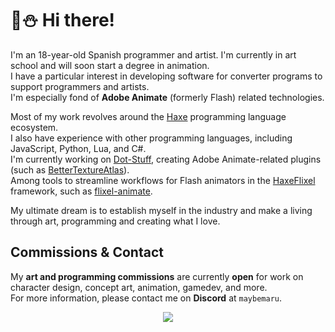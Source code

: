 # 🦎⛄ Hi there!

I'm an 18-year-old Spanish programmer and artist. I'm currently in art school and will soon start a degree in animation.  
I have a particular interest in developing software for converter programs to support programmers and artists.  
I'm especially fond of **Adobe Animate** (formerly Flash) related technologies.

Most of my work revolves around the [Haxe](https://haxe.org/) programming language ecosystem.  
I also have experience with other programming languages, including JavaScript, Python, Lua, and C#.  
I'm currently working on [Dot-Stuff](https://github.com/Dot-Stuff), creating Adobe Animate-related plugins (such as [BetterTextureAtlas](https://github.com/MaybeMaru/BetterTextureAtlas)).  
Among tools to streamline workflows for Flash animators in the [HaxeFlixel](https://haxeflixel.com/) framework, such as [flixel-animate](https://github.com/MaybeMaru/flixel-animate).  

My ultimate dream is to establish myself in the industry and make a living through art, programming and creating what I love.

## Commissions & Contact
My **art and programming commissions** are currently **open** for work on character design, concept art, animation, gamedev, and more.  
For more information, please contact me on **Discord** at `maybemaru`.

<div align="center">
  <img src="https://profile-counter.deno.dev/maybemaru/count.svg"  />
</div>
